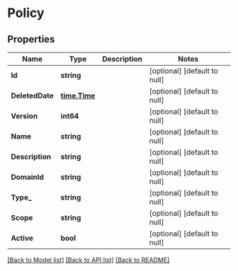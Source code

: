 # Policy

## Properties
Name | Type | Description | Notes
------------ | ------------- | ------------- | -------------
**Id** | **string** |  | [optional] [default to null]
**DeletedDate** | [**time.Time**](time.Time.md) |  | [optional] [default to null]
**Version** | **int64** |  | [optional] [default to null]
**Name** | **string** |  | [optional] [default to null]
**Description** | **string** |  | [optional] [default to null]
**DomainId** | **string** |  | [optional] [default to null]
**Type_** | **string** |  | [optional] [default to null]
**Scope** | **string** |  | [optional] [default to null]
**Active** | **bool** |  | [optional] [default to null]

[[Back to Model list]](../README.md#documentation-for-models) [[Back to API list]](../README.md#documentation-for-api-endpoints) [[Back to README]](../README.md)

